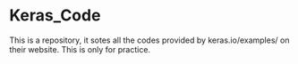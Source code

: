 # Keras_Code
This is a repository, it sotes all the codes provided by keras.io/examples/ on their website. This is only for practice.
